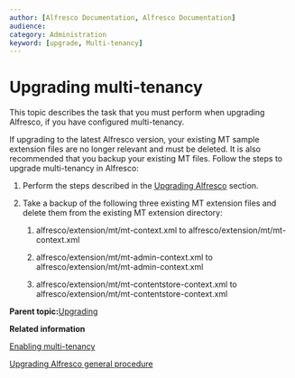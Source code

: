 ```yaml
---
author: [Alfresco Documentation, Alfresco Documentation]
audience: 
category: Administration
keyword: [upgrade, Multi-tenancy]
---
```


# Upgrading multi-tenancy

This topic describes the task that you must perform when upgrading Alfresco, if you have configured multi-tenancy.

If upgrading to the latest Alfresco version, your existing MT sample extension files are no longer relevant and must be deleted. It is also recommended that you backup your existing MT files. Follow the steps to upgrade multi-tenancy in Alfresco:

1.  Perform the steps described in the [Upgrading Alfresco](upgrade-process-old.md) section.

2.  Take a backup of the following three existing MT extension files and delete them from the existing MT extension directory:

    1.  alfresco/extension/mt/mt-context.xml to alfresco/extension/mt/mt-context.xml

    2.  alfresco/extension/mt/mt-admin-context.xml to alfresco/extension/mt/mt-admin-context.xml

    3.  alfresco/extension/mt/mt-contentstore-context.xml to alfresco/extension/mt/mt-contentstore-context.xml


**Parent topic:**[Upgrading](../concepts/ch-upgrade.md)

**Related information**  


[Enabling multi-tenancy](../concepts/mt-enable.md)

[Upgrading Alfresco general procedure](upgrade-process-old.md)

